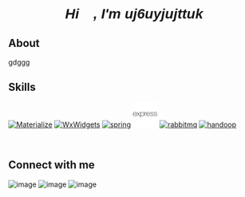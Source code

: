 <font face="Verdana, Geneva, Tahoma, sans-serif">
<h1 align="center"><i>Hi 👋, I'm uj6uyjujttuk</i></h1> 
</font>
<h2>About</h2>
<p>gdggg</p>

<h2>Skills</h2>
<a href="https://materializecss.com/" target="_blank" cursor:="" pointer;=""><img src="https://raw.githubusercontent.com/prplx/svg-logos/5585531d45d294869c4eaab4d7cf2e9c167710a9/svg/materialize.svg" alt="Materialize" width="50px" height="50px" title="Materialize"></a>
<a href="https://docs.wxwidgets.org/3.2/" target="_blank" cursor:="" pointer;=""><img src="https://upload.wikimedia.org/wikipedia/commons/b/bb/WxWidgets.svg" alt="WxWidgets" width="50px" height="50px" title="WxWidgets"></a>
<a href="https://docs.spring.io/spring-boot/index.html" target="_blank" cursor:="" pointer;=""><img src="https://www.vectorlogo.zone/logos/springio/springio-icon.svg" alt="spring" width="50px" height="50px" title="spring"></a>
<a href="https://expressjs.com/" target="_blank" cursor:="" pointer;=""><img src="https://raw.githubusercontent.com/devicons/devicon/master/icons/express/express-original-wordmark.svg" alt="express" width="50px" height="50px" title="express"></a>
<a href="https://www.rabbitmq.com/docs" target="_blank" cursor:="" pointer;=""><img src="https://www.vectorlogo.zone/logos/rabbitmq/rabbitmq-icon.svg" alt="rabbitmq" width="50px" height="50px" title="rabbitmq"></a>
<a href="https://hadoop.apache.org/docs/stable/" target="_blank" cursor:="" pointer;=""><img src="https://www.vectorlogo.zone/logos/apache_hadoop/apache_hadoop-icon.svg" alt="handoop" width="50px" height="50px" title="handoop"></a>

<br><h2>Connect with me</h2>
<img src="https://www.svgrepo.com/show/532854/cloud-question.svg" alt="image" width="300px" height="300px">
<img src="https://www.svgrepo.com/show/530449/cloud-backup.svg" alt="image" width="300px" height="300px">
<img src="https://www.svgrepo.com/show/530524/cloud.svg" alt="image" width="300px" height="300px">

<br>

